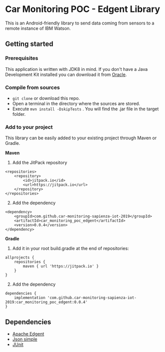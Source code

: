 # Car Monitoring POC - Edgent Library

This is an Android-friendly library to send data coming from sensors to a remote instance of IBM Watson.

## Getting started

### Prerequisites
This application is written with JDK8 in mind. If you don't have a Java Development Kit installed you can download it from [Oracle](http://www.oracle.com/technetwork/java/javase/downloads/index.html).

### Compile from sources
- `git clone` or download this repo.
- Open a terminal in the directory where the sources are stored.
- Execute `mvn install -DskipTests` . You will find the .jar file in the target folder.

### Add to your project

This library can be easily added to your existing project through Maven or Gradle.

**Maven**

1) Add the JitPack repository
```
<repositories>
	<repository>
	    <id>jitpack.io</id>
	    <url>https://jitpack.io</url>
	</repository>
</repositories>
```
2) Add the dependency
```
<dependency>
    <groupId>com.github.car-monitoring-sapienza-iot-2019</groupId>
    <artifactId>car_monitoring_poc_edgent</artifactId>
    <version>0.0.4</version>
</dependency>
```

**Gradle**

1) Add it in your root build.gradle at the end of repositories:
```
allprojects {
    repositories {
		maven { url 'https://jitpack.io' }
	}
}
```
2) Add the dependency
```
dependencies {
    implementation 'com.github.car-monitoring-sapienza-iot-2019:car_monitoring_poc_edgent:0.0.4'
}
```



 ## Dependencies
 - [Apache Edgent](http://edgent.apache.org/)
 - [Json simple](https://code.google.com/archive/p/json-simple/)
 - [JUnit](https://github.com/junit-team/junit4)